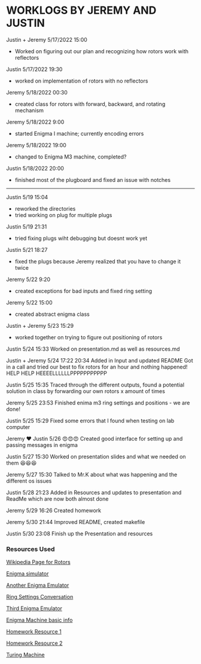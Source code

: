 # WORKLOGS BY JEREMY AND JUSTIN

Justin + Jeremy 5/17/2022 15:00
- Worked on figuring out our plan and recognizing how rotors work with reflectors

Justin 5/17/2022 19:30
- worked on implementation of rotors with no reflectors

Jeremy 5/18/2022 00:30
- created class for rotors with forward, backward, and rotating mechanism

Jeremy 5/18/2022 9:00
- started Enigma I machine; currently encoding errors

Jeremy 5/18/2022 19:00
- changed to Enigma M3 machine, completed?

Justin 5/18/2022 20:00
- finished most of the plugboard and fixed an issue with notches

---

Justin 5/19 15:04
- reworked the directories
- tried working on plug for multiple plugs

Justin 5/19 21:31
- tried fixing plugs wiht debugging but doesnt work yet

Justin 5/21 18:27
- fixed the plugs because Jeremy realized that you have to change it twice

Jeremy 5/22 9:20
- created exceptions for bad inputs and fixed ring setting

Jeremy 5/22 15:00
- created abstract enigma class

Justin + Jeremy 5/23 15:29
- worked together on trying to figure out positioning of rotors 

Justin 5/24 15:33
Worked on presentation.md as well as resources.md

Justin + Jeremy 5/24 17:22 20:34
Added in Input and updated README
Got in a call and tried our best to fix rotors for an hour and nothing happened!
HELP HELP HEEEELLLLLLPPPPPPPPPPP

Justin 5/25 15:35 
Traced through the different outputs, found a potential solution in class by forwarding our own rotors x amount of times

Jeremy 5/25 23:53
Finished enima m3 ring settings and positions - we are done!

Justin 5/25 15:29
Fixed some errors that I found when testing on lab computer

Jeremy :heart: Justin 5/26 
:heart_eyes::heart_eyes::heart_eyes: Created good interface for setting up and passing messages in enigma

Justin 5/27 15:30
Worked on presentation slides and what we needed on them 😆:laughing::laughing:

Jeremy 5/27 15:30
Talked to Mr.K about what was happening and the different os issues

Justin 5/28 21:23
Added in Resources and updates to presentation and ReadMe which are now both almost done

Jeremy 5/29 16:26
Created homework

Jeremy 5/30 21:44
Improved README, created makefile

Justin 5/30 23:08
Finish up the Presentation and resources
### Resources Used
[Wikipedia Page for Rotors](https://en.wikipedia.org/wiki/Enigma_rotor_details)

[Enigma simulator](https://piotte13.github.io/enigma-cipher/)

[Another Enigma Emulator](https://dencode.com/en/cipher/enigma)

[Ring Settings Conversation](https://crypto.stackexchange.com/questions/29315/how-does-the-ring-settings-of-enigma-change-wiring-tables)

[Third Enigma Emulator](https://www.101computing.net/enigma-machine-emulator/)

[Enigma Machine basic info](https://www.nms.ac.uk/explore-our-collections/stories/science-and-technology/enigma-encoding-machine/)

[Homework Resource 1](https://www.ciphermachinesandcryptology.com/en/enigmaproc.htm)

[Homework Resource 2](http://media.wix.com/ugd//abb462_5fab600b003e2aa78521d95e5c8dd5b9.pdf)

[Turing Machine](https://www.iwm.org.uk/history/how-alan-turing-cracked-the-enigma-code)